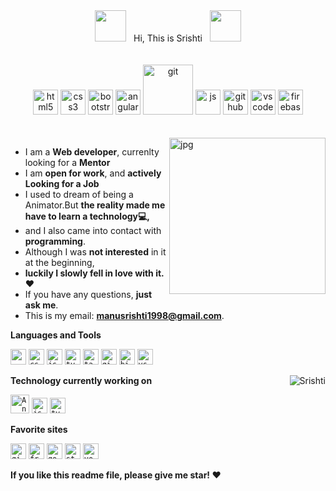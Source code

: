 <div>
  <div align="center">
 <img src="https://user-images.githubusercontent.com/74038190/213844263-a8897a51-32f4-4b3b-b5c2-e1528b89f6f3.png" width="50px" /> &nbsp; Hi, This is Srishti &nbsp; <img src="https://user-images.githubusercontent.com/74038190/213844263-a8897a51-32f4-4b3b-b5c2-e1528b89f6f3.png" width="50px" />
  </div>
<br />
<br />


  <div align="center">
  <img src="https://github.com/Anmol-Baranwal/Cool-GIFs-For-GitHub/assets/74038190/29fd6286-4e7b-4d6c-818f-c4765d5e39a9" width="40" alt="html5">
  <img src="https://github.com/Anmol-Baranwal/Cool-GIFs-For-GitHub/assets/74038190/67f477ed-6624-42da-99f0-1a7b1a16eecb" width="40" alt="css3">
  <img src="https://user-images.githubusercontent.com/74038190/212280805-9bcb336b-8c55-46a8-abf8-ff286ab55472.gif" width="40" alt="bootstrap">
  <img src="https://user-images.githubusercontent.com/74038190/212280823-79088828-a258-4a4d-8d6c-96315d5a07af.gif" width="40" alt="angular">
  <img src="https://user-images.githubusercontent.com/74038190/212281775-b468df30-4edc-4bf8-a4ee-f52e1aaddc86.gif" width="80" alt="git">
  <img src="https://user-images.githubusercontent.com/74038190/212257454-16e3712e-945a-4ca2-b238-408ad0bf87e6.gif" width="40" alt="js">
  <img src="https://user-images.githubusercontent.com/74038190/212257468-1e9a91f1-b626-4baa-b15d-5c385dfa7ed2.gif" width="40" alt="github">
  <img src="https://user-images.githubusercontent.com/74038190/212257465-7ce8d493-cac5-494e-982a-5a9deb852c4b.gif" width="40" alt="vscode">
  <img src="https://github.com/Anmol-Baranwal/Cool-GIFs-For-GitHub/assets/74038190/3c16d4f2-b757-4c70-8f42-43d5dddd2c36" width="40" alt="firebase">
  </div>
  
<br />
<br />

<img align="right" alt="jpg" width="250px" src="https://user-images.githubusercontent.com/74038190/216656959-bdd9b5f2-9fc8-438e-bbf3-3674c39ec746.gif" />

- I am a **Web developer**, currenlty looking for a **Mentor**
- I am **open for work**, and **actively Looking for a Job**
- I used to dream of being a Animator.But **the reality made me have to learn a technology💻,**
- and I also came into contact with **programming**.
- Although I was **not interested** in it at the beginning,
- **luckily I slowly fell in love with it. ❤️**
- If you have any questions, **just ask me**.
- This is my email: **manusrishti1998@gmail.com**.

</div>


<div>
  
  **Languages and Tools**  

<code><img height="25" atl="html" src="https://github.com/SrishtiSk/SrishtiSk/assets/48864294/c3797be0-dc1e-43fa-8b41-f1c2d029a402"></code>
<code><img height="25" alt="css" src="https://github.com/SrishtiSk/SrishtiSk/assets/48864294/f52a5684-2ddc-45c4-9960-040c1cf6b907"></code>
<code><img height="25" alt="js"  src="https://github.com/SrishtiSk/SrishtiSk/assets/48864294/1f11bb38-65ec-42f1-9e8f-dc887b30653c"></code>
<code><img height="25" alt="typescript" src="https://github.com/SrishtiSk/SrishtiSk/assets/48864294/65685cc7-158e-4733-bf58-4bf0b3ef97ca"></code>
<code><img height="25" alt="tailwind" src="https://github.com/SrishtiSk/SrishtiSk/assets/48864294/592e0ba6-de0e-4456-b119-6aed1730ca1f"></code>
<code><img height="25" alt="git" src="https://github.com/SrishtiSk/SrishtiSk/assets/48864294/b051c413-cea9-4c78-a4fa-85804d04a5ba"></code>
<code><img height="25" alt="bitbucket" src="https://github.com/SrishtiSk/SrishtiSk/assets/48864294/e253e1fa-88c6-4b60-a6ef-fef6c32768ba"></code>
<code><img height="25" alt="vscode" src="https://github.com/SrishtiSk/SrishtiSk/assets/48864294/4977fc92-a82e-4a11-b5e9-4209d98fd942"></code>

<img align="right"  src="https://github-readme-stats.vercel.app/api?username=SrishtiSk&count_private=true&show_icons=true" alt="Srishti" />


**Technology currently working on**

<code><img height="30" alt="Angular" src="https://github.com/SrishtiSk/SrishtiSk/assets/48864294/0303aba0-d169-4f3a-8963-82741e6ad62e"></code>
<code><img height="25" alt="js"  src="https://github.com/SrishtiSk/SrishtiSk/assets/48864294/1f11bb38-65ec-42f1-9e8f-dc887b30653c"></code>
<code><img height="25" alt="typescript" src="https://github.com/SrishtiSk/SrishtiSk/assets/48864294/65685cc7-158e-4733-bf58-4bf0b3ef97ca"></code>


**Favorite sites**

<code><img height="25" alt="github" src="https://github.com/SrishtiSk/SrishtiSk/assets/48864294/e6086750-818b-4ee1-b1b5-d0ba7bbf77ae"></code>
<code><img height="25" alt="freecodecamp" src="https://github.com/SrishtiSk/SrishtiSk/assets/48864294/7f447073-0eab-41b9-bcb6-58940926496c"></code>
<code><img height="25" alt="google" src="https://github.com/SrishtiSk/SrishtiSk/assets/48864294/77e8f741-db8f-4d49-a977-2d30902528e2"></code>
<code><img height="25" alt="stackoverflow" src="https://github.com/SrishtiSk/SrishtiSk/assets/48864294/f04698c9-15c6-4338-84e0-e797d5d20b8c"></code>
<code><img height="25" alt="youtube" src="https://github.com/SrishtiSk/SrishtiSk/assets/48864294/303e5b1d-1a9f-440b-8944-42bbe0bcb9d7"></code>

</div>

**If you like this readme file, please give me star! ❤️**
